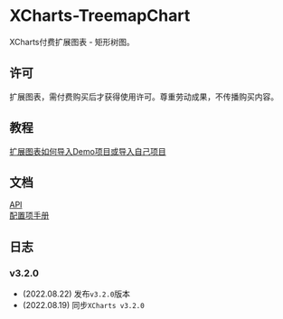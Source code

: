 # XCharts-TreemapChart

XCharts付费扩展图表 - 矩形树图。

## 许可

扩展图表，需付费购买后才获得使用许可。尊重劳动成果，不传播购买内容。

## 教程

[扩展图表如何导入Demo项目或导入自己项目](https://github.com/XCharts-Team/XCharts-Demo)

## 文档

[API](Documentation/API-ZH.md)  
[配置项手册](Documentation/Configuration-ZH.md)  

## 日志

### v3.2.0

* (2022.08.22) 发布`v3.2.0`版本
* (2022.08.19) 同步`XCharts v3.2.0`
